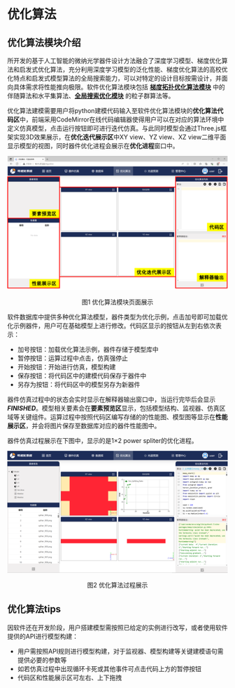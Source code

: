 # 优化算法
## 优化算法模块介绍

所开发的基于人工智能的微纳光学器件设计方法融合了深度学习模型、梯度优化算法和启发式优化算法，充分利用深度学习模型的泛化性能、梯度优化算法的高校优化特点和启发式模型算法的全局搜索能力，可以对特定的设计目标按需设计，并面向具体需求将性能推向极限。软件优化算法模块包括 **[梯度拓扑优化算法模块](https://intelligent-software-design.readthedocs.io/zh_CN/latest/%E7%AE%80%E4%BB%8B/%E6%A0%B8%E5%BF%83%E8%AE%BE%E8%AE%A1%E4%BC%98%E5%8C%96%E7%AE%97%E6%B3%95/%E6%A2%AF%E5%BA%A6%E6%8B%93%E6%89%91%E4%BC%98%E5%8C%96%E6%A8%A1%E5%9D%97/%E6%A2%AF%E5%BA%A6%E6%8B%93%E6%89%91%E4%BC%98%E5%8C%96%E7%AE%97%E6%B3%95.html)** 中的伴随算法和水平集算法、**[全局搜索优化模块](https://intelligent-software-design.readthedocs.io/zh_CN/latest/%E7%AE%80%E4%BB%8B/%E6%A0%B8%E5%BF%83%E8%AE%BE%E8%AE%A1%E4%BC%98%E5%8C%96%E7%AE%97%E6%B3%95/%E5%85%A8%E5%B1%80%E6%90%9C%E7%B4%A2%E4%BC%98%E5%8C%96%E6%A8%A1%E5%9D%97/contents.html)** 的粒子群算法等。

优化算法建模需要用户将python建模代码输入至软件优化算法模块的**优化算法代码区**中，前端采用CodeMirror在线代码编辑器使得用户可以在对应的算法环境中定义仿真模型，点击运行按钮即可进行迭代仿真。与此同时模型会通过Three.js框架实现3D效果展示，在**优化迭代展示区**中XY view、YZ view、XZ view二维平面显示模型的视图，同时器件优化进程会展示在**优化进程**窗口中。
<span><div style="text-align: center;">

![优化算法仿真模块页面展示.png](./assets/algorithm.png)
</div></span>

<center> 图1 优化算法模块页面展示 </center>

软件数据库中提供多种优化算法模型，器件类型为优化示例，点击加号即可加载优化示例器件，用户可在基础模型上进行修改。代码区显示的按钮从左到右依次表示：
+ 加号按钮：加载优化算法示例，器件存储于模型库中
+ 暂停按钮：运算过程中点击，仿真强停止
+ 开始按钮：开始进行仿真，模型构建
+ 保存按钮：将代码区中的建模代码保存于器件中
+ 另存为按钮：将代码区中的模型另存为新器件

器件仿真过程中的状态会实时显示在解释器输出窗口中，当运行完毕后会显示 ***FINISHED***。模型相关要素会在**要素预览区**显示，包括模型结构、监视器、仿真区域等关键组件。运算过程中按照代码区编写存储的的性能图、模型图等显示在**性能展示区**，并会将图片保存至数据库对应的器件性能图中。

器件仿真过程展示在下图中，显示的是1×2 power spliter的优化进程。
<span><div style="text-align: center;">

![优化算法过程展示.png](./assets/algorithm1.png)
</div></span>

<center> 图2 优化算法过程展示 </center>

## 优化算法tips
因软件还在开发阶段，用户搭建模型需按照已给定的实例进行改写，或者使用软件提供的API进行模型构建：
* 用户需按照API规则进行模型构建，对于监视器、模型构建等关键建模语句需提供必要的参数等
* 如若仿真过程中出现循环卡死或其他事件可点击代码上方的暂停按钮
* 代码区和性能展示区可左右、上下拖拽
